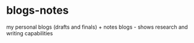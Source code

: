 # blogs-notes
my personal blogs (drafts and finals) + notes
blogs - shows research and writing capabilities 
